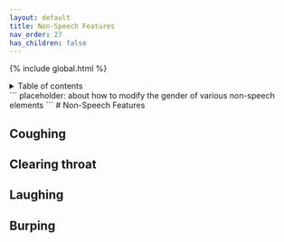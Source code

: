 ```yaml
---
layout: default
title: Non-Speech Features
nav_order: 27
has_children: false
---
```

{% include global.html %}
<details closed markdown="block">
  <summary>
    Table of contents
  </summary>
{: .text-delta }
1. TOC
{:toc}
</details>
```
placeholder: about how to modify the gender of various non-speech elements
```
# Non-Speech Features

## Coughing

## Clearing throat

## Laughing

## Burping
